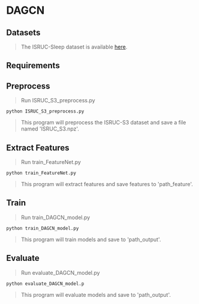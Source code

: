 # DAGCN
## Datasets
>The ISRUC-Sleep dataset is available [here](https://sleeptight.isr.uc.pt).
## Requirements
## Preprocess
>Run ISRUC_S3_preprocess.py

```
python ISRUC_S3_preprocess.py
```

>This program will preprocess the ISRUC-S3 dataset and save a file named 'ISRUC_S3.npz'.
## Extract Features
>Run train_FeatureNet.py
```
python train_FeatureNet.py
```
>This program will extract features and save features to 'path_feature'.
## Train
>Run train_DAGCN_model.py

```
python train_DAGCN_model.py
```

>This program will train models and save to 'path_output'.

## Evaluate
>Run evaluate_DAGCN_model.py
```
python evaluate_DAGCN_model.p
```
>This program will evaluate models and save to 'path_output'.

